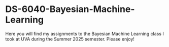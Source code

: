 # DS-6040-Bayesian-Machine-Learning

Here you will find my assignments to the Bayesian Machine Learning class I took at UVA during the Summer 2025 semester. Please enjoy!
